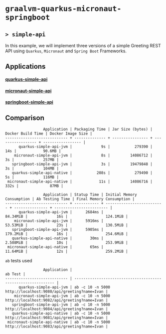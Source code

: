 # `graalvm-quarkus-micronaut-springboot`
## `> simple-api`

In this example, we will implement three versions of a simple Greeting REST API using `Quarkus`, `Micronaut` and
`Spring Boot` Frameworks.

## Applications

#### [quarkus-simple-api](https://github.com/ivangfr/graalvm-quarkus-micronaut-springboot/tree/master/simple-api/quarkus-simple-api#graalvm-quarkus-micronaut-springboot)

#### [micronaut-simple-api](https://github.com/ivangfr/graalvm-quarkus-micronaut-springboot/tree/master/simple-api/micronaut-simple-api#graalvm-quarkus-micronaut-springboot)

#### [springboot-simple-api](https://github.com/ivangfr/graalvm-quarkus-micronaut-springboot/tree/master/simple-api/springboot-simple-api#graalvm-quarkus-micronaut-springboot)

## Comparison 

```
                 Application | Packaging Time | Jar Size (bytes) | Docker Build Time | Docker Image Size |
---------------------------- + -------------- + ---------------- + ----------------- + ----------------- |
      quarkus-simple-api-jvm |             9s |           279390 |               14s |            90.6MB |
    micronaut-simple-api-jvm |             8s |         14086712 |                3s |             257MB |
   springboot-simple-api-jvm |             3s |         19479848 |                3s |             104MB |
   quarkus-simple-api-native |           208s |           279490 |                5s |             116MB |
 micronaut-simple-api-native |            11s |         14086716 |              332s |              87MB |
```

```
                 Application | Statup Time | Initial Memory Consumption | Ab Testing Time | Final Memory Consumption |
---------------------------- + ----------- + -------------------------- + --------------- + ------------------------ |
      quarkus-simple-api-jvm |      2684ms |                   84.34MiB |             16s |                 124.1MiB |
    micronaut-simple-api-jvm |      5916ms |                   53.53MiB |             23s |                 130.5MiB |
   springboot-simple-api-jvm |      5905ms |                   179.2MiB |             16s |                 254.6MiB |
   quarkus-simple-api-native |        30ms |                   2.508MiB |             10s |                 253.9MiB |
 micronaut-simple-api-native |        65ms |                   11.64MiB |             12s |                 259.2MiB |
```

`ab` tests used
```
                 Application |                                                       ab Test |
---------------------------- | ------------------------------------------------------------- |
      quarkus-simple-api-jvm | ab -c 10 -n 5000 http://localhost:9080/api/greeting?name=Ivan |
    micronaut-simple-api-jvm | ab -c 10 -n 5000 http://localhost:9082/api/greeting?name=Ivan |
   springboot-simple-api-jvm | ab -c 10 -n 5000 http://localhost:9084/api/greeting?name=Ivan |
   quarkus-simple-api-native | ab -c 10 -n 5000 http://localhost:9081/api/greeting?name=Ivan |
 micronaut-simple-api-native | ab -c 10 -n 5000 http://localhost:9083/api/greeting?name=Ivan |
```
